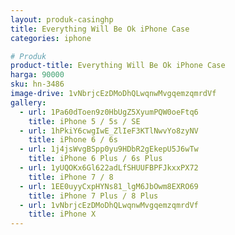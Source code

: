 ```yaml
---
layout: produk-casinghp
title: Everything Will Be Ok iPhone Case
categories: iphone

# Produk
product-title: Everything Will Be Ok iPhone Case
harga: 90000
sku: hn-3486
image-drive: 1vNbrjcEzDMoDhQLwqnwMvgqemzqmrdVf
gallery:
  - url: 1Pa60dToen9z0HbUgZ5XyumPQW0oeFtq6
    title: iPhone 5 / 5s / SE
  - url: 1hPkiY6cwgIwE_ZlIeF3KTlNwvYo8zyNV
    title: iPhone 6 / 6s
  - url: 1j4jsWvgBSpp0yu9HDbR2gEkepU5J6wTw
    title: iPhone 6 Plus / 6s Plus
  - url: 1yUQOKx6Gl622adLfSHUUFBPFJkxxPX72
    title: iPhone 7 / 8
  - url: 1EE0uyyCxpHYNs81_lgM6JbOwm8EXRO69
    title: iPhone 7 Plus / 8 Plus
  - url: 1vNbrjcEzDMoDhQLwqnwMvgqemzqmrdVf
    title: iPhone X
---
```

